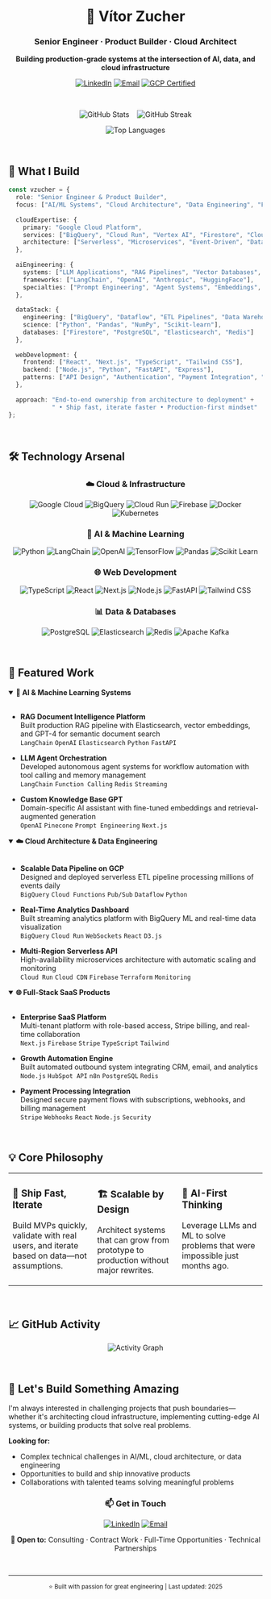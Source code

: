 <div align="center">

# 👋 Vítor Zucher

### Senior Engineer · Product Builder · Cloud Architect

**Building production-grade systems at the intersection of AI, data, and cloud infrastructure**

[![LinkedIn](https://img.shields.io/badge/LinkedIn-0A66C2?style=flat-square&logo=linkedin&logoColor=white)](https://www.linkedin.com/in/vitorzucher)
[![Email](https://img.shields.io/badge/Email-EA4335?style=flat-square&logo=gmail&logoColor=white)](mailto:vitor@amplifyit.dev)
[![GCP Certified](https://img.shields.io/badge/GCP-Certified-4285F4?style=flat-square&logo=googlecloud&logoColor=white)](#)

</div>

<br/>

<div align="center">
  
![GitHub Stats](https://github-readme-stats.vercel.app/api?username=vzucher&show_icons=true&theme=github_dark&hide_border=true&bg_color=0D1117&title_color=4285F4&icon_color=4285F4&text_color=c9d1d9)
&nbsp;&nbsp;
![GitHub Streak](https://github-readme-streak-stats.herokuapp.com?user=vzucher&theme=github-dark-blue&hide_border=true&background=0D1117&stroke=4285F4&ring=4285F4&fire=FBBC04&currStreakLabel=c9d1d9)

![Top Languages](https://github-readme-stats.vercel.app/api/top-langs/?username=vzucher&layout=compact&theme=github_dark&hide_border=true&bg_color=0D1117&title_color=4285F4&text_color=c9d1d9&langs_count=8)

</div>

<br/>

## 🎯 What I Build

```typescript
const vzucher = {
  role: "Senior Engineer & Product Builder",
  focus: ["AI/ML Systems", "Cloud Architecture", "Data Engineering", "Full-Stack Products"],
  
  cloudExpertise: {
    primary: "Google Cloud Platform",
    services: ["BigQuery", "Cloud Run", "Vertex AI", "Firestore", "Cloud Functions"],
    architecture: ["Serverless", "Microservices", "Event-Driven", "Data Pipelines"]
  },
  
  aiEngineering: {
    systems: ["LLM Applications", "RAG Pipelines", "Vector Databases", "ML Workflows"],
    frameworks: ["LangChain", "OpenAI", "Anthropic", "HuggingFace"],
    specialties: ["Prompt Engineering", "Agent Systems", "Embeddings", "Fine-tuning"]
  },
  
  dataStack: {
    engineering: ["BigQuery", "Dataflow", "ETL Pipelines", "Data Warehousing"],
    science: ["Python", "Pandas", "NumPy", "Scikit-learn"],
    databases: ["Firestore", "PostgreSQL", "Elasticsearch", "Redis"]
  },
  
  webDevelopment: {
    frontend: ["React", "Next.js", "TypeScript", "Tailwind CSS"],
    backend: ["Node.js", "Python", "FastAPI", "Express"],
    patterns: ["API Design", "Authentication", "Payment Integration", "Real-time Systems"]
  },
  
  approach: "End-to-end ownership from architecture to deployment" + 
            " • Ship fast, iterate faster • Production-first mindset"
};
```

<br/>

## 🛠️ Technology Arsenal

<div align="center">

### ☁️ Cloud & Infrastructure
![Google Cloud](https://img.shields.io/badge/Google_Cloud-4285F4?style=for-the-badge&logo=googlecloud&logoColor=white)
![BigQuery](https://img.shields.io/badge/BigQuery-669DF6?style=for-the-badge&logo=googlebigquery&logoColor=white)
![Cloud Run](https://img.shields.io/badge/Cloud_Run-4285F4?style=for-the-badge&logo=googlecloud&logoColor=white)
![Firebase](https://img.shields.io/badge/Firebase-FFCA28?style=for-the-badge&logo=firebase&logoColor=black)
![Docker](https://img.shields.io/badge/Docker-2496ED?style=for-the-badge&logo=docker&logoColor=white)
![Kubernetes](https://img.shields.io/badge/Kubernetes-326CE5?style=for-the-badge&logo=kubernetes&logoColor=white)

### 🤖 AI & Machine Learning
![Python](https://img.shields.io/badge/Python-3776AB?style=for-the-badge&logo=python&logoColor=white)
![LangChain](https://img.shields.io/badge/LangChain-121212?style=for-the-badge&logo=chainlink&logoColor=white)
![OpenAI](https://img.shields.io/badge/OpenAI-412991?style=for-the-badge&logo=openai&logoColor=white)
![TensorFlow](https://img.shields.io/badge/TensorFlow-FF6F00?style=for-the-badge&logo=tensorflow&logoColor=white)
![Pandas](https://img.shields.io/badge/Pandas-150458?style=for-the-badge&logo=pandas&logoColor=white)
![Scikit Learn](https://img.shields.io/badge/scikit_learn-F7931E?style=for-the-badge&logo=scikit-learn&logoColor=white)

### 🌐 Web Development
![TypeScript](https://img.shields.io/badge/TypeScript-3178C6?style=for-the-badge&logo=typescript&logoColor=white)
![React](https://img.shields.io/badge/React-61DAFB?style=for-the-badge&logo=react&logoColor=black)
![Next.js](https://img.shields.io/badge/Next.js-000000?style=for-the-badge&logo=nextdotjs&logoColor=white)
![Node.js](https://img.shields.io/badge/Node.js-339933?style=for-the-badge&logo=nodedotjs&logoColor=white)
![FastAPI](https://img.shields.io/badge/FastAPI-009688?style=for-the-badge&logo=fastapi&logoColor=white)
![Tailwind CSS](https://img.shields.io/badge/Tailwind_CSS-06B6D4?style=for-the-badge&logo=tailwindcss&logoColor=white)

### 📊 Data & Databases
![PostgreSQL](https://img.shields.io/badge/PostgreSQL-4169E1?style=for-the-badge&logo=postgresql&logoColor=white)
![Elasticsearch](https://img.shields.io/badge/Elasticsearch-005571?style=for-the-badge&logo=elasticsearch&logoColor=white)
![Redis](https://img.shields.io/badge/Redis-DC382D?style=for-the-badge&logo=redis&logoColor=white)
![Apache Kafka](https://img.shields.io/badge/Apache_Kafka-231F20?style=for-the-badge&logo=apache-kafka&logoColor=white)

</div>

<br/>

## 🚀 Featured Work

<details open>
<summary><b>🧠 AI & Machine Learning Systems</b></summary>
<br/>

- **RAG Document Intelligence Platform**  
  Built production RAG pipeline with Elasticsearch, vector embeddings, and GPT-4 for semantic document search  
  `LangChain` `OpenAI` `Elasticsearch` `Python` `FastAPI`

- **LLM Agent Orchestration**  
  Developed autonomous agent systems for workflow automation with tool calling and memory management  
  `LangChain` `Function Calling` `Redis` `Streaming`

- **Custom Knowledge Base GPT**  
  Domain-specific AI assistant with fine-tuned embeddings and retrieval-augmented generation  
  `OpenAI` `Pinecone` `Prompt Engineering` `Next.js`

</details>

<details open>
<summary><b>☁️ Cloud Architecture & Data Engineering</b></summary>
<br/>

- **Scalable Data Pipeline on GCP**  
  Designed and deployed serverless ETL pipeline processing millions of events daily  
  `BigQuery` `Cloud Functions` `Pub/Sub` `Dataflow` `Python`

- **Real-Time Analytics Dashboard**  
  Built streaming analytics platform with BigQuery ML and real-time data visualization  
  `BigQuery` `Cloud Run` `WebSockets` `React` `D3.js`

- **Multi-Region Serverless API**  
  High-availability microservices architecture with automatic scaling and monitoring  
  `Cloud Run` `Cloud CDN` `Firebase` `Terraform` `Monitoring`

</details>

<details open>
<summary><b>🌐 Full-Stack SaaS Products</b></summary>
<br/>

- **Enterprise SaaS Platform**  
  Multi-tenant platform with role-based access, Stripe billing, and real-time collaboration  
  `Next.js` `Firebase` `Stripe` `TypeScript` `Tailwind`

- **Growth Automation Engine**  
  Built automated outbound system integrating CRM, email, and analytics  
  `Node.js` `HubSpot API` `n8n` `PostgreSQL` `Redis`

- **Payment Processing Integration**  
  Designed secure payment flows with subscriptions, webhooks, and billing management  
  `Stripe` `Webhooks` `React` `Node.js` `Security`

</details>

<br/>

## 💡 Core Philosophy

<table>
<tr>
<td width="33%" valign="top">

### 🎯 Ship Fast, Iterate
Build MVPs quickly, validate with real users, and iterate based on data—not assumptions.

</td>
<td width="33%" valign="top">

### 🏗️ Scalable by Design
Architect systems that can grow from prototype to production without major rewrites.

</td>
<td width="33%" valign="top">

### 🤖 AI-First Thinking
Leverage LLMs and ML to solve problems that were impossible just months ago.

</td>
</tr>
</table>

<br/>

## 📈 GitHub Activity

<div align="center">

![Activity Graph](https://github-readme-activity-graph.vercel.app/graph?username=vzucher&bg_color=0D1117&color=4285F4&line=4285F4&point=FBBC04&area=true&hide_border=true&custom_title=Contribution%20Graph)

</div>

<br/>

## 🤝 Let's Build Something Amazing

I'm always interested in challenging projects that push boundaries—whether it's architecting cloud infrastructure, implementing cutting-edge AI systems, or building products that solve real problems.

**Looking for:**
- Complex technical challenges in AI/ML, cloud architecture, or data engineering
- Opportunities to build and ship innovative products
- Collaborations with talented teams solving meaningful problems

<div align="center">

### 📫 Get in Touch

[![LinkedIn](https://img.shields.io/badge/LinkedIn-Let's_Connect-0A66C2?style=for-the-badge&logo=linkedin&logoColor=white)](https://www.linkedin.com/in/vitorzucher)
[![Email](https://img.shields.io/badge/Email-Send_Message-EA4335?style=for-the-badge&logo=gmail&logoColor=white)](mailto:vitor@amplifyit.dev)

**💬 Open to:** Consulting · Contract Work · Full-Time Opportunities · Technical Partnerships

<br/>

---

<sub>⭐️ Built with passion for great engineering | Last updated: 2025</sub>

</div>

